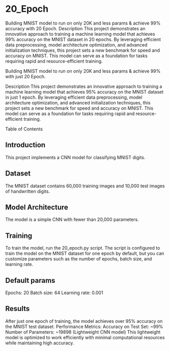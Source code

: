 # 20_Epoch
Building MNIST model to run on only 20K and less params & achieve 99% accuracy with 20 Epoch. 
Description This project demonstrates an innovative approach to training a machine learning model that achieves 99% accuracy on the MNIST dataset in 20 epochs. By leveraging efficient data preprocessing, model architecture optimization, and advanced initialization techniques, this project sets a new benchmark for speed and accuracy on MNIST. This model can serve as a foundation for tasks requiring rapid and resource-efficient training.

Building MNIST model to run on only 20K and less params & achieve 99% with just 20 Epoch.

Description
This project demonstrates an innovative approach to training a machine learning model that achieves 95% accuracy on the MNIST dataset in just 1 epoch. By leveraging efficient data preprocessing, model architecture optimization, and advanced initialization techniques, this project sets a new benchmark for speed and accuracy on MNIST.
This model can serve as a foundation for tasks requiring rapid and resource-efficient training.

Table of Contents
## Introduction
This project implements a CNN model for classifying MNIST digits.
## Dataset
The MNIST dataset contains 60,000 training images and 10,000 test images of handwritten digits.
## Model Architecture
The model is a simple CNN with fewer than 20,000 parameters.
## Training
To train the model, run the 20_epoch.py script. The script is configured to train the model on the MNIST dataset for one epoch by default, but you can customize parameters such as the number of epochs, batch size, and learning rate.
## Default params
Epochs: 20
Batch size: 64
Learning rate: 0.001
## Results
After just one epoch of training, the model achieves over 95% accuracy on the MNIST test dataset.
Performance Metrics:
Accuracy on Test Set: ~99%
Number of Parameters: ~19898 (Lightweight CNN model)
This lightweight model is optimized to work efficiently with minimal computational resources while maintaining high accuracy.
